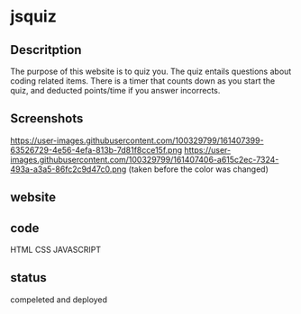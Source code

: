# jsquiz

## Descritption
The purpose of this website is to quiz you. The quiz entails questions about coding related items. There is a timer that counts down as you start the quiz, and deducted points/time if you answer incorrects. 

## Screenshots
https://user-images.githubusercontent.com/100329799/161407399-63526729-4e56-4efa-813b-7d81f8cce15f.png
https://user-images.githubusercontent.com/100329799/161407406-a615c2ec-7324-493a-a3a5-86fc2c9d47c0.png
(taken before the color was changed)

## website


## code 
HTML
CSS
JAVASCRIPT

## status 
compeleted and deployed
